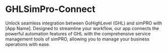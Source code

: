 # GHLSimPro-Connect
Unlock seamless integration between GoHighLevel (GHL) and simPRO with [App Name]. Designed to streamline your workflow, our app connects the powerful automation features of GHL with the comprehensive service management tools of simPRO, allowing you to manage your business operations with ease.
